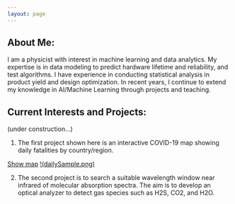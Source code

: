 ```yaml
---
layout: page
---
```

## About Me:
I am a physicist with interest in machine learning and data analytics. My expertise is in data modeling to predict hardware lifetime and reliability, and test algorithms. I have experience in conducting statistical analysis in product yield and design optimization.  In recent years, I continue to extend my knowledge in AI/Machine Learning through projects and teaching.
 
## Current Interests and Projects:
(under construction...)
1. The first project shown here is an interactive COVID-19 map showing daily fatalities by country/region.

[Show map](https://tuengo-analytics.github.io/corona)
[!(dailySample.png)](https://tuengo-analytics.github.io/corona)


2. The second project is to search a suitable wavelength window near infrared of molecular absorption spectra.  The aim is to develop an optical analyzer to detect gas species such as H2S, CO2, and H2O.
